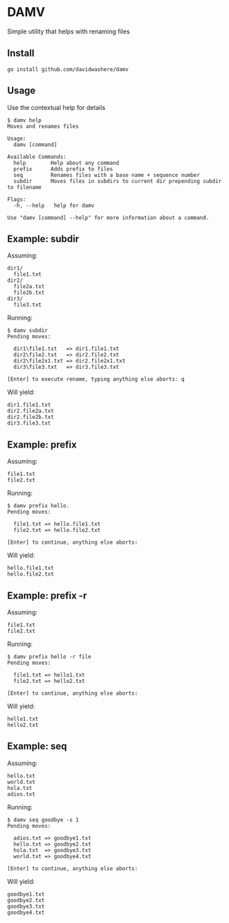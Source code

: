 # DAMV
Simple utility that helps with renaming files

## Install

`go install github.com/davidwashere/damv`

## Usage
Use the contextual help for details

```
$ damv help
Moves and renames files

Usage:
  damv [command]

Available Commands:
  help        Help about any command
  prefix      Adds prefix to files
  seq         Renames files with a base name + sequence number
  subdir      Moves files in subdirs to current dir prepending subdir to filename

Flags:
  -h, --help   help for damv

Use "damv [command] --help" for more information about a command.
```

## Example: subdir
Assuming:
```
dir1/
  file1.txt
dir2/
  file2a.txt
  file2b.txt
dir3/
  file3.txt
```

Running:
```
$ damv subdir
Pending moves:

  dir1\file1.txt   => dir1.file1.txt
  dir2\file2.txt   => dir2.file2.txt
  dir2\file2x1.txt => dir2.file2x1.txt
  dir3\file3.txt   => dir3.file3.txt

[Enter] to execute rename, typing anything else aborts: q
```

Will yield:
```
dir1.file1.txt
dir2.file2a.txt
dir2.file2b.txt
dir3.file3.txt
```

## Example: prefix
Assuming:
```
file1.txt
file2.txt
```

Running:
```
$ damv prefix hello.
Pending moves:

  file1.txt => hello.file1.txt
  file2.txt => hello.file2.txt

[Enter] to continue, anything else aborts:
```

Will yield:
```
hello.file1.txt
hello.file2.txt
```

## Example: prefix -r
Assuming:
```
file1.txt
file2.txt
```

Running:
```
$ damv prefix hello -r file
Pending moves:

  file1.txt => hello1.txt
  file2.txt => hello2.txt

[Enter] to continue, anything else aborts:
```

Will yield:
```
hello1.txt
hello2.txt
```

## Example: seq
Assuming:
```
hello.txt
world.txt
hola.txt
adios.txt
```

Running:
```
$ damv seq goodbye -s 1
Pending moves:

  adios.txt => goodbye1.txt
  hello.txt => goodbye2.txt
  hola.txt  => goodbye3.txt
  world.txt => goodbye4.txt

[Enter] to continue, anything else aborts:
```

Will yield:
```
goodbye1.txt
goodbye2.txt
goodbye3.txt
goodbye4.txt
```